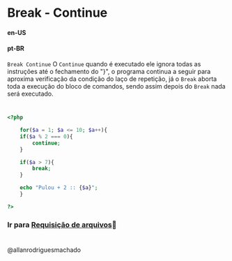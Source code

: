 # Break - Continue                

#### en-US


#### pt-BR
`Break Continue` O `Continue` quando é executado ele ignora todas as instruções até o fechamento do "}", o programa 
continua a seguir para aproxima verificação da condição do laço de repetição, já o `Break` aborta toda a execução do 
bloco de comandos, sendo assim depois do `Break` nada será executado.

#

```php
<?php

    for($a = 1; $a <= 10; $a++){
    if($a % 2 === 0){
        continue;
    }

    if($a > 7){
        break;
    }

    echo "Pulou + 2 :: {$a}";
    }

?>
```


### Ir para [Requisição de arquivos](/5RequisicaoDeArquivos/Include.md)🚀

#
@allanrodriguesmachado